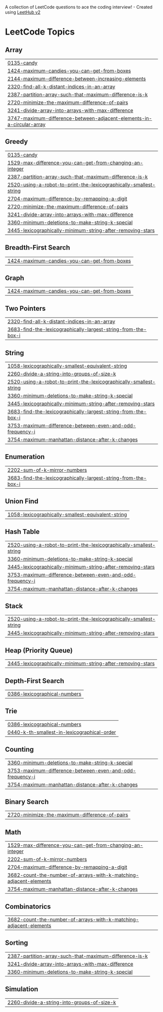 A collection of LeetCode questions to ace the coding interview! - Created using [LeetHub v2](https://github.com/arunbhardwaj/LeetHub-2.0)
<!---LeetCode Topics Start-->
# LeetCode Topics
## Array
|  |
| ------- |
| [0135-candy](https://github.com/harsh-srivastv/June-Leetcode-Challenge-2025/tree/master/0135-candy) |
| [1424-maximum-candies-you-can-get-from-boxes](https://github.com/harsh-srivastv/June-Leetcode-Challenge-2025/tree/master/1424-maximum-candies-you-can-get-from-boxes) |
| [2144-maximum-difference-between-increasing-elements](https://github.com/harsh-srivastv/June-Leetcode-Challenge-2025/tree/master/2144-maximum-difference-between-increasing-elements) |
| [2320-find-all-k-distant-indices-in-an-array](https://github.com/harsh-srivastv/June-Leetcode-Challenge-2025/tree/master/2320-find-all-k-distant-indices-in-an-array) |
| [2387-partition-array-such-that-maximum-difference-is-k](https://github.com/harsh-srivastv/June-Leetcode-Challenge-2025/tree/master/2387-partition-array-such-that-maximum-difference-is-k) |
| [2720-minimize-the-maximum-difference-of-pairs](https://github.com/harsh-srivastv/June-Leetcode-Challenge-2025/tree/master/2720-minimize-the-maximum-difference-of-pairs) |
| [3241-divide-array-into-arrays-with-max-difference](https://github.com/harsh-srivastv/June-Leetcode-Challenge-2025/tree/master/3241-divide-array-into-arrays-with-max-difference) |
| [3747-maximum-difference-between-adjacent-elements-in-a-circular-array](https://github.com/harsh-srivastv/June-Leetcode-Challenge-2025/tree/master/3747-maximum-difference-between-adjacent-elements-in-a-circular-array) |
## Greedy
|  |
| ------- |
| [0135-candy](https://github.com/harsh-srivastv/June-Leetcode-Challenge-2025/tree/master/0135-candy) |
| [1529-max-difference-you-can-get-from-changing-an-integer](https://github.com/harsh-srivastv/June-Leetcode-Challenge-2025/tree/master/1529-max-difference-you-can-get-from-changing-an-integer) |
| [2387-partition-array-such-that-maximum-difference-is-k](https://github.com/harsh-srivastv/June-Leetcode-Challenge-2025/tree/master/2387-partition-array-such-that-maximum-difference-is-k) |
| [2520-using-a-robot-to-print-the-lexicographically-smallest-string](https://github.com/harsh-srivastv/June-Leetcode-Challenge-2025/tree/master/2520-using-a-robot-to-print-the-lexicographically-smallest-string) |
| [2704-maximum-difference-by-remapping-a-digit](https://github.com/harsh-srivastv/June-Leetcode-Challenge-2025/tree/master/2704-maximum-difference-by-remapping-a-digit) |
| [2720-minimize-the-maximum-difference-of-pairs](https://github.com/harsh-srivastv/June-Leetcode-Challenge-2025/tree/master/2720-minimize-the-maximum-difference-of-pairs) |
| [3241-divide-array-into-arrays-with-max-difference](https://github.com/harsh-srivastv/June-Leetcode-Challenge-2025/tree/master/3241-divide-array-into-arrays-with-max-difference) |
| [3360-minimum-deletions-to-make-string-k-special](https://github.com/harsh-srivastv/June-Leetcode-Challenge-2025/tree/master/3360-minimum-deletions-to-make-string-k-special) |
| [3445-lexicographically-minimum-string-after-removing-stars](https://github.com/harsh-srivastv/June-Leetcode-Challenge-2025/tree/master/3445-lexicographically-minimum-string-after-removing-stars) |
## Breadth-First Search
|  |
| ------- |
| [1424-maximum-candies-you-can-get-from-boxes](https://github.com/harsh-srivastv/June-Leetcode-Challenge-2025/tree/master/1424-maximum-candies-you-can-get-from-boxes) |
## Graph
|  |
| ------- |
| [1424-maximum-candies-you-can-get-from-boxes](https://github.com/harsh-srivastv/June-Leetcode-Challenge-2025/tree/master/1424-maximum-candies-you-can-get-from-boxes) |
## Two Pointers
|  |
| ------- |
| [2320-find-all-k-distant-indices-in-an-array](https://github.com/harsh-srivastv/June-Leetcode-Challenge-2025/tree/master/2320-find-all-k-distant-indices-in-an-array) |
| [3683-find-the-lexicographically-largest-string-from-the-box-i](https://github.com/harsh-srivastv/June-Leetcode-Challenge-2025/tree/master/3683-find-the-lexicographically-largest-string-from-the-box-i) |
## String
|  |
| ------- |
| [1058-lexicographically-smallest-equivalent-string](https://github.com/harsh-srivastv/June-Leetcode-Challenge-2025/tree/master/1058-lexicographically-smallest-equivalent-string) |
| [2260-divide-a-string-into-groups-of-size-k](https://github.com/harsh-srivastv/June-Leetcode-Challenge-2025/tree/master/2260-divide-a-string-into-groups-of-size-k) |
| [2520-using-a-robot-to-print-the-lexicographically-smallest-string](https://github.com/harsh-srivastv/June-Leetcode-Challenge-2025/tree/master/2520-using-a-robot-to-print-the-lexicographically-smallest-string) |
| [3360-minimum-deletions-to-make-string-k-special](https://github.com/harsh-srivastv/June-Leetcode-Challenge-2025/tree/master/3360-minimum-deletions-to-make-string-k-special) |
| [3445-lexicographically-minimum-string-after-removing-stars](https://github.com/harsh-srivastv/June-Leetcode-Challenge-2025/tree/master/3445-lexicographically-minimum-string-after-removing-stars) |
| [3683-find-the-lexicographically-largest-string-from-the-box-i](https://github.com/harsh-srivastv/June-Leetcode-Challenge-2025/tree/master/3683-find-the-lexicographically-largest-string-from-the-box-i) |
| [3753-maximum-difference-between-even-and-odd-frequency-i](https://github.com/harsh-srivastv/June-Leetcode-Challenge-2025/tree/master/3753-maximum-difference-between-even-and-odd-frequency-i) |
| [3754-maximum-manhattan-distance-after-k-changes](https://github.com/harsh-srivastv/June-Leetcode-Challenge-2025/tree/master/3754-maximum-manhattan-distance-after-k-changes) |
## Enumeration
|  |
| ------- |
| [2202-sum-of-k-mirror-numbers](https://github.com/harsh-srivastv/June-Leetcode-Challenge-2025/tree/master/2202-sum-of-k-mirror-numbers) |
| [3683-find-the-lexicographically-largest-string-from-the-box-i](https://github.com/harsh-srivastv/June-Leetcode-Challenge-2025/tree/master/3683-find-the-lexicographically-largest-string-from-the-box-i) |
## Union Find
|  |
| ------- |
| [1058-lexicographically-smallest-equivalent-string](https://github.com/harsh-srivastv/June-Leetcode-Challenge-2025/tree/master/1058-lexicographically-smallest-equivalent-string) |
## Hash Table
|  |
| ------- |
| [2520-using-a-robot-to-print-the-lexicographically-smallest-string](https://github.com/harsh-srivastv/June-Leetcode-Challenge-2025/tree/master/2520-using-a-robot-to-print-the-lexicographically-smallest-string) |
| [3360-minimum-deletions-to-make-string-k-special](https://github.com/harsh-srivastv/June-Leetcode-Challenge-2025/tree/master/3360-minimum-deletions-to-make-string-k-special) |
| [3445-lexicographically-minimum-string-after-removing-stars](https://github.com/harsh-srivastv/June-Leetcode-Challenge-2025/tree/master/3445-lexicographically-minimum-string-after-removing-stars) |
| [3753-maximum-difference-between-even-and-odd-frequency-i](https://github.com/harsh-srivastv/June-Leetcode-Challenge-2025/tree/master/3753-maximum-difference-between-even-and-odd-frequency-i) |
| [3754-maximum-manhattan-distance-after-k-changes](https://github.com/harsh-srivastv/June-Leetcode-Challenge-2025/tree/master/3754-maximum-manhattan-distance-after-k-changes) |
## Stack
|  |
| ------- |
| [2520-using-a-robot-to-print-the-lexicographically-smallest-string](https://github.com/harsh-srivastv/June-Leetcode-Challenge-2025/tree/master/2520-using-a-robot-to-print-the-lexicographically-smallest-string) |
| [3445-lexicographically-minimum-string-after-removing-stars](https://github.com/harsh-srivastv/June-Leetcode-Challenge-2025/tree/master/3445-lexicographically-minimum-string-after-removing-stars) |
## Heap (Priority Queue)
|  |
| ------- |
| [3445-lexicographically-minimum-string-after-removing-stars](https://github.com/harsh-srivastv/June-Leetcode-Challenge-2025/tree/master/3445-lexicographically-minimum-string-after-removing-stars) |
## Depth-First Search
|  |
| ------- |
| [0386-lexicographical-numbers](https://github.com/harsh-srivastv/June-Leetcode-Challenge-2025/tree/master/0386-lexicographical-numbers) |
## Trie
|  |
| ------- |
| [0386-lexicographical-numbers](https://github.com/harsh-srivastv/June-Leetcode-Challenge-2025/tree/master/0386-lexicographical-numbers) |
| [0440-k-th-smallest-in-lexicographical-order](https://github.com/harsh-srivastv/June-Leetcode-Challenge-2025/tree/master/0440-k-th-smallest-in-lexicographical-order) |
## Counting
|  |
| ------- |
| [3360-minimum-deletions-to-make-string-k-special](https://github.com/harsh-srivastv/June-Leetcode-Challenge-2025/tree/master/3360-minimum-deletions-to-make-string-k-special) |
| [3753-maximum-difference-between-even-and-odd-frequency-i](https://github.com/harsh-srivastv/June-Leetcode-Challenge-2025/tree/master/3753-maximum-difference-between-even-and-odd-frequency-i) |
| [3754-maximum-manhattan-distance-after-k-changes](https://github.com/harsh-srivastv/June-Leetcode-Challenge-2025/tree/master/3754-maximum-manhattan-distance-after-k-changes) |
## Binary Search
|  |
| ------- |
| [2720-minimize-the-maximum-difference-of-pairs](https://github.com/harsh-srivastv/June-Leetcode-Challenge-2025/tree/master/2720-minimize-the-maximum-difference-of-pairs) |
## Math
|  |
| ------- |
| [1529-max-difference-you-can-get-from-changing-an-integer](https://github.com/harsh-srivastv/June-Leetcode-Challenge-2025/tree/master/1529-max-difference-you-can-get-from-changing-an-integer) |
| [2202-sum-of-k-mirror-numbers](https://github.com/harsh-srivastv/June-Leetcode-Challenge-2025/tree/master/2202-sum-of-k-mirror-numbers) |
| [2704-maximum-difference-by-remapping-a-digit](https://github.com/harsh-srivastv/June-Leetcode-Challenge-2025/tree/master/2704-maximum-difference-by-remapping-a-digit) |
| [3682-count-the-number-of-arrays-with-k-matching-adjacent-elements](https://github.com/harsh-srivastv/June-Leetcode-Challenge-2025/tree/master/3682-count-the-number-of-arrays-with-k-matching-adjacent-elements) |
| [3754-maximum-manhattan-distance-after-k-changes](https://github.com/harsh-srivastv/June-Leetcode-Challenge-2025/tree/master/3754-maximum-manhattan-distance-after-k-changes) |
## Combinatorics
|  |
| ------- |
| [3682-count-the-number-of-arrays-with-k-matching-adjacent-elements](https://github.com/harsh-srivastv/June-Leetcode-Challenge-2025/tree/master/3682-count-the-number-of-arrays-with-k-matching-adjacent-elements) |
## Sorting
|  |
| ------- |
| [2387-partition-array-such-that-maximum-difference-is-k](https://github.com/harsh-srivastv/June-Leetcode-Challenge-2025/tree/master/2387-partition-array-such-that-maximum-difference-is-k) |
| [3241-divide-array-into-arrays-with-max-difference](https://github.com/harsh-srivastv/June-Leetcode-Challenge-2025/tree/master/3241-divide-array-into-arrays-with-max-difference) |
| [3360-minimum-deletions-to-make-string-k-special](https://github.com/harsh-srivastv/June-Leetcode-Challenge-2025/tree/master/3360-minimum-deletions-to-make-string-k-special) |
## Simulation
|  |
| ------- |
| [2260-divide-a-string-into-groups-of-size-k](https://github.com/harsh-srivastv/June-Leetcode-Challenge-2025/tree/master/2260-divide-a-string-into-groups-of-size-k) |
<!---LeetCode Topics End-->